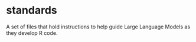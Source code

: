 # standards
A set of files that hold instructions to help guide Large Language Models as they develop R code.
